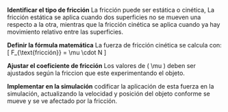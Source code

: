 **Identificar el tipo de fricción**
La fricción puede ser estática o cinética, La fricción estática se aplica cuando dos superficies no se mueven una respecto a la otra, mientras que la fricción cinética se aplica cuando ya hay movimiento relativo entre las superficies.

**Definir la fórmula matemática**
   La fuerza de fricción cinética se calcula con:
   \[
   F_{\text{fricción}} = \mu \cdot N
   \]

**Ajustar el coeficiente de fricción**
   Los valores de \( \mu \) deben ser ajustados según la friccion que este experimentando el objeto.

**Implementar en la simulación**
codificar la aplicación de esta fuerza en la simulación, actualizando la velocidad y posición del objeto conforme se mueve y se ve afectado por la fricción.
